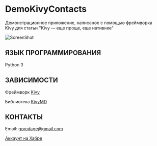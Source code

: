 DemoKivyContacts
================

Демонстрационное приложение, написаное с помощью фреймворка Kivy для статьи "Kivy — еще проще, еще нативнее"

![ScreenShot](https://raw.githubusercontent.com/HeaTTheatR/DemoKivyContacts/master/data/images/screenshoots/screenshoot.png)

ЯЗЫК ПРОГРАММИРОВАНИЯ
---------------------
Python 3

ЗАВИСИМОСТИ
-----------
Фреймворк [Kivy](http://kivy.org)

Библиотека [KivyMD](https://gitlab.com/kivymd/KivyMD)

КОНТАКТЫ
--------
Email: gorodage@gmail.com

[Аккаунт на Хабре](https://habrahabr.ru/users/heattheatr/)
